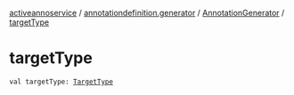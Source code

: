 [activeannoservice](../../index.md) / [annotationdefinition.generator](../index.md) / [AnnotationGenerator](index.md) / [targetType](./target-type.md)

# targetType

`val targetType: `[`TargetType`](../../annotationdefinition.target/-target-type/index.md)